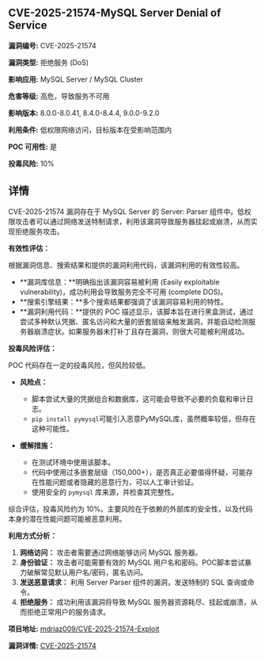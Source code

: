 ## CVE-2025-21574-MySQL Server Denial of Service

**漏洞编号:** CVE-2025-21574

**漏洞类型:** 拒绝服务 (DoS)

**影响应用:** MySQL Server / MySQL Cluster

**危害等级:** 高危，导致服务不可用

**影响版本:** 8.0.0-8.0.41, 8.4.0-8.4.4, 9.0.0-9.2.0

**利用条件:** 低权限网络访问，目标版本在受影响范围内

**POC 可用性:** 是

**投毒风险:** 10%

## 详情

CVE-2025-21574 漏洞存在于 MySQL Server 的 Server: Parser 组件中。低权限攻击者可以通过网络发送特制请求，利用该漏洞导致服务器挂起或崩溃，从而实现拒绝服务攻击。

**有效性评估：**

根据漏洞信息、搜索结果和提供的漏洞利用代码，该漏洞利用的有效性较高。

*   **漏洞库信息：**明确指出该漏洞容易被利用 (Easily exploitable vulnerability)，成功利用会导致服务完全不可用 (complete DOS)。
*   **搜索引擎结果：**多个搜索结果都强调了该漏洞容易利用的特性。
*   **漏洞利用代码：**提供的 POC 描述显示，该脚本旨在进行黑盒测试，通过尝试多种默认凭据、匿名访问和大量的嵌套层级来触发漏洞，并能自动检测服务器崩溃症状。如果服务器未打补丁且存在漏洞，则很大可能被利用成功。

**投毒风险评估：**

POC 代码存在一定的投毒风险，但风险较低。

*   **风险点：**
    *   脚本尝试大量的凭据组合和数据库，这可能会导致不必要的负载和审计日志。
    *   `pip install pymysql`可能引入恶意PyMySQL库，虽然概率较低，但存在这种可能性。

*   **缓解措施：**
    *   在测试环境中使用该脚本。
    *   代码中使用过多嵌套层级（150,000+），是否真正必要值得怀疑，可能存在性能问题或者隐藏的恶意行为，可以人工审计验证。
    *   使用安全的 `pymysql` 库来源，并检查其完整性。

综合评估，投毒风险约为 10%。主要风险在于依赖的外部库的安全性，以及代码本身的潜在性能问题可能被恶意利用。

**利用方式分析：**

1.  **网络访问：** 攻击者需要通过网络能够访问 MySQL 服务器。
2.  **身份验证：** 攻击者可能需要有效的 MySQL 用户名和密码。POC脚本尝试暴力破解常见默认用户名/密码，匿名访问。
3.  **发送恶意请求：** 利用 Server Parser 组件的漏洞，发送特制的 SQL 查询或命令。
4.  **拒绝服务：** 成功利用该漏洞将导致 MySQL 服务器资源耗尽、挂起或崩溃，从而拒绝正常用户的服务请求。

**项目地址:** [mdriaz009/CVE-2025-21574-Exploit](https://github.com/mdriaz009/CVE-2025-21574-Exploit)

**漏洞详情:** [CVE-2025-21574](https://nvd.nist.gov/vuln/detail/CVE-2025-21574)